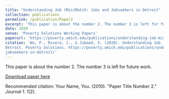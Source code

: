 ```yaml
---
title: "Understanding Job (Mis)Match: Jobs and Jobseekers in Detroit"
collection: publications
permalink: /publication/Paper2
excerpt: 'This paper is about the number 2. The number 3 is left for future work.'
date: 2020
venue: 'Poverty Solutions Working Papers'
paperurl: 'https://poverty.umich.edu/publications/understanding-job-mismatch-jobs-and-jobseekers-in-detroit/'
citation: 'Wu, P., Rivera, J., & Jubaed, S. (2020). Understanding Job (Mis)Match: Jobs and Jobseekers in
Detroit. Poverty Solutions. https://poverty.umich.edu/publications/understanding-job-mismatch-jobs-and-
jobseekers-in-detroit/'
---
```

This paper is about the number 2. The number 3 is left for future work.

[Download paper here](http://academicpages.github.io/files/paper2.pdf)

Recommended citation: Your Name, You. (2010). "Paper Title Number 2." <i>Journal 1</i>. 1(2).
